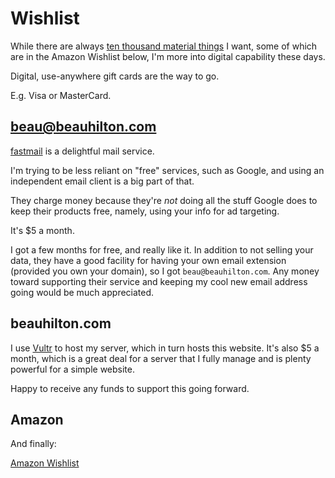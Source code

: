 # Wishlist

While there are always 
[ten thousand material things](https://rosewhitemusic.com/piano/writings/ten-thousand-things/#:~:text=%E2%80%9CThe%20Ten%20Thousand%20Things%E2%80%9D%20is,The%20One%20produced%20the%20two.)
I want,
some of which are in the Amazon Wishlist below,
I'm more into digital capability these days.

Digital, use-anywhere gift cards are the way to go.

E.g. Visa or MasterCard.

## beau@beauhilton.com

[fastmail](https://www.fastmail.com/) is a delightful mail service. 

I'm trying to be less reliant on "free" services, such as Google, 
and using an independent email client is a big part of that. 

They charge money because 
they're *not* doing all the stuff Google does to keep their products free,
namely, using your info for ad targeting.

It's $5 a month. 

I got a few months for free, and really like it. 
In addition to not selling your data, 
they have a good facility for having your own email extension (provided you own your domain), 
so I got `beau@beauhilton.com`.
Any money toward supporting their service and keeping my cool new email address going would be much appreciated.
 

## beauhilton.com

I use [Vultr](https://www.vultr.com/) to host my server, 
which in turn hosts this website.
It's also $5 a month, 
which is a great deal for a server that I fully manage 
and is plenty powerful for a simple website.

Happy to receive any funds to support this going forward.


## Amazon

And finally:

[Amazon Wishlist](https://www.amazon.com/hz/wishlist/ls/3AKNW7PDL7STX?ref_=wl_share)

